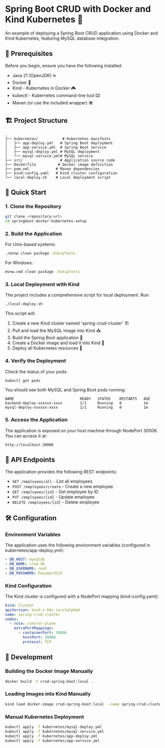 # Spring Boot CRUD with Docker and Kind Kubernetes 🚀

An example of deploying a Spring Boot CRUD application using Docker and Kind Kubernetes, featuring MySQL database integration.

## 🎯 Prerequisites

Before you begin, ensure you have the following installed:
- Java 21 (OpenJDK) ☕
- Docker 🐳
- Kind - Kubernetes in Docker 🎮
- kubectl - Kubernetes command-line tool ⌨️
- Maven (or use the included wrapper) 🛠️

## 🏗️ Project Structure

```
.
├── kubernetes/           # Kubernetes manifests
│   ├── app-deploy.yml   # Spring Boot deployment
│   ├── app-service.yml  # Spring Boot service
│   ├── mysql-deploy.yml # MySQL deployment
│   └── mysql-service.yml# MySQL service
├── src/                 # Application source code
├── Dockerfile          # Docker image definition
├── pom.xml            # Maven dependencies
├── kind-config.yaml   # Kind cluster configuration
└── local-deploy.sh    # Local deployment script
```

## 🚀 Quick Start

### 1. Clone the Repository

```bash
git clone <repository-url>
cd springboot-docker-kubernetes-setup
```

### 2. Build the Application

For Unix-based systems:
```bash
./mvnw clean package -DskipTests
```

For Windows:
```bash
mvnw.cmd clean package -DskipTests
```

### 3. Local Deployment with Kind

The project includes a comprehensive script for local deployment. Run:

```bash
./local-deploy.sh
```

This script will:
1. Create a new Kind cluster named 'spring-crud-cluster' 🏗️
2. Pull and load the MySQL image into Kind 📥
3. Build the Spring Boot application 🔨
4. Create a Docker image and load it into Kind 🐳
5. Deploy all Kubernetes resources 🚀

### 4. Verify the Deployment

Check the status of your pods:
```bash
kubectl get pods
```

You should see both MySQL and Spring Boot pods running:
```
NAME                              READY   STATUS    RESTARTS   AGE
backend-deploy-xxxxxx-xxxx        1/1     Running   0          1m
mysql-deploy-xxxxxx-xxxx          1/1     Running   0          1m
```

### 5. Access the Application

The application is exposed on your host machine through NodePort 30006. You can access it at:
```
http://localhost:30006
```

## 📝 API Endpoints

The application provides the following REST endpoints:

- `GET /employees/all` - List all employees
- `POST /employees/create` - Create a new employee
- `GET /employees/{id}` - Get employee by ID
- `PUT /employees/{id}` - Update employee
- `DELETE /employees/{id}` - Delete employee

## 🛠️ Configuration

### Environment Variables

The application uses the following environment variables (configured in kubernetes/app-deploy.yml):

```yaml
- DB_HOST: mysqldb
- DB_NAME: crud-db
- DB_USERNAME: root
- DB_PASSWORD: Password123
```

### Kind Configuration

The Kind cluster is configured with a NodePort mapping (kind-config.yaml):

```yaml
kind: Cluster
apiVersion: kind.x-k8s.io/v1alpha4
name: spring-crud-cluster
nodes:
  - role: control-plane
    extraPortMappings:
      - containerPort: 30006
        hostPort: 30006
        protocol: TCP
```

## 🔧 Development

### Building the Docker Image Manually

```bash
docker build -t crud-spring-boot:local .
```

### Loading Images into Kind Manually

```bash
kind load docker-image crud-spring-boot:local --name spring-crud-cluster
```

### Manual Kubernetes Deployment

```bash
kubectl apply -f kubernetes/mysql-deploy.yml
kubectl apply -f kubernetes/mysql-service.yml
kubectl apply -f kubernetes/app-deploy.yml
kubectl apply -f kubernetes/app-service.yml
```